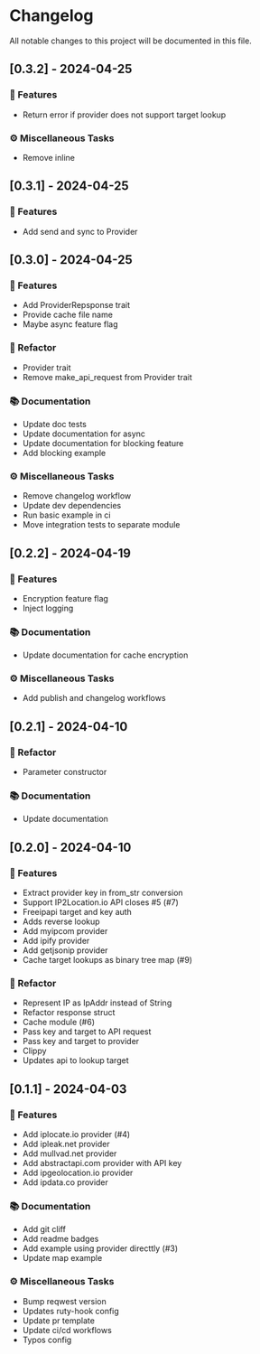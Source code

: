 # Changelog

All notable changes to this project will be documented in this file.

## [0.3.2] - 2024-04-25

### 🚀 Features

- Return error if provider does not support target lookup

### ⚙️ Miscellaneous Tasks

- Remove inline

## [0.3.1] - 2024-04-25

### 🚀 Features

- Add send and sync to Provider

## [0.3.0] - 2024-04-25

### 🚀 Features

- Add ProviderRepsponse trait
- Provide cache file name
- Maybe async feature flag

### 🚜 Refactor

- Provider trait
- Remove make_api_request from Provider trait

### 📚 Documentation

- Update doc tests
- Update documentation for async
- Update documentation for blocking feature
- Add blocking example

### ⚙️ Miscellaneous Tasks

- Remove changelog workflow
- Update dev dependencies
- Run basic example in ci
- Move integration tests to separate module

## [0.2.2] - 2024-04-19

### 🚀 Features

- Encryption feature flag
- Inject logging

### 📚 Documentation

- Update documentation for cache encryption

### ⚙️ Miscellaneous Tasks

- Add publish and changelog workflows

## [0.2.1] - 2024-04-10

### 🚜 Refactor

- Parameter constructor

### 📚 Documentation

- Update documentation

## [0.2.0] - 2024-04-10

### 🚀 Features

- Extract provider key in from_str conversion
- Support IP2Location.io API closes #5 (#7)
- Freeipapi target and key auth
- Adds reverse lookup
- Add  myipcom provider
- Add ipify provider
- Add getjsonip provider
- Cache target lookups as binary tree map (#9)

### 🚜 Refactor

- Represent IP as IpAddr instead of String
- Refactor response struct
- Cache module (#6)
- Pass key and target to API request
- Pass key and target to provider
- Clippy
- Updates api to lookup target

## [0.1.1] - 2024-04-03

### 🚀 Features

- Add iplocate.io provider (#4)
- Add ipleak.net provider
- Add mullvad.net provider
- Add abstractapi.com provider with API key
- Add ipgeolocation.io provider
- Add ipdata.co provider

### 📚 Documentation

- Add git cliff
- Add readme badges
- Add example using provider directtly (#3)
- Update map example

### ⚙️ Miscellaneous Tasks

- Bump reqwest version
- Updates ruty-hook config
- Update pr template
- Update ci/cd workflows
- Typos config


